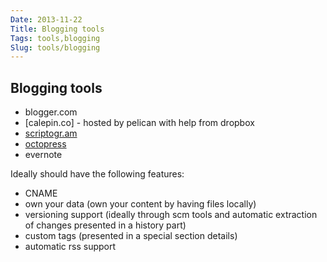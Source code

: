 ```yaml
---
Date: 2013-11-22
Title: Blogging tools
Tags: tools,blogging
Slug: tools/blogging
---
```


## Blogging tools

- blogger.com
- [calepin.co] - hosted by pelican with help from dropbox
- [scriptogr.am](http://scriptogr.am/)
- [octopress](http://octopress.org/docs/blogging/)
- evernote

Ideally should have the following features:

- CNAME
- own your data (own your content by having files locally)
- versioning support (ideally through scm tools and automatic extraction of changes presented in a history part)
- custom tags (presented in a special section details)
- automatic rss support
